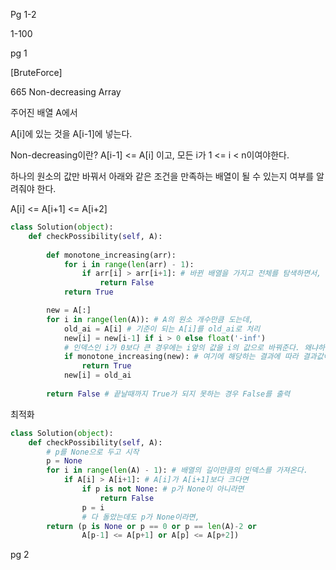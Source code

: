 Pg 1-2

1-100



pg 1



[BruteForce]

665	
Non-decreasing Array  



주어진 배열 A에서 

A[i]에 있는 것을 A[i-1]에 넣는다.

Non-decreasing이란? A[i-1] <= A[i] 이고, 모든 i가 1 <= i < n이여야한다.

하나의 원소의 값만 바꿔서 아래와 같은 조건을 만족하는 배열이 될 수 있는지 여부를 알려줘야 한다.

A[i] <= A[i+1] <= A[i+2]

```python 
class Solution(object):
    def checkPossibility(self, A):
      
        def monotone_increasing(arr):
            for i in range(len(arr) - 1):
                if arr[i] > arr[i+1]: # 바뀐 배열을 가지고 전체를 탐색하면서, 괜찮은 원소인지 확인해본다.
                    return False
            return True

        new = A[:]
        for i in range(len(A)): # A의 원소 개수만큼 도는데,
            old_ai = A[i] # 기준이 되는 A[i]를 old_ai로 처리
            new[i] = new[i-1] if i > 0 else float('-inf')
            # 인덱스인 i가 0보다 큰 경우에는 i앞의 값을 i의 값으로 바꿔준다. 왜냐하면 내 앞의 값이 가장 내가 가질 수 있는 작은 값이자 동일한 값이 되기 때문이다.
            if monotone_increasing(new): # 여기에 해당하는 결과에 따라 결과값이 정해진다.
                return True
            new[i] = old_ai
        
        return False # 끝날때까지 True가 되지 못하는 경우 False를 출력
```



최적화

```python
class Solution(object):
    def checkPossibility(self, A):
      	# p를 None으로 두고 시작
        p = None
        for i in range(len(A) - 1): # 배열의 길이만큼의 인덱스를 가져온다.
            if A[i] > A[i+1]: # A[i]가 A[i+1]보다 크다면
                if p is not None: # p가 None이 아니라면
                    return False
                p = i
				# 다 돌았는데도 p가 None이라면,
        return (p is None or p == 0 or p == len(A)-2 or
                A[p-1] <= A[p+1] or A[p] <= A[p+2])
```





























pg 2